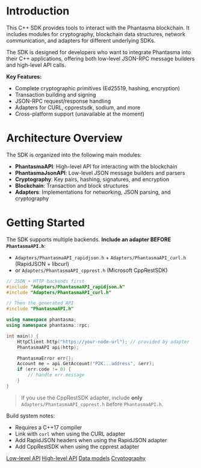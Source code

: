 # Introduction

This C++ SDK provides tools to interact with the Phantasma blockchain.
It includes modules for cryptography, blockchain data structures, network communication, and adapters for different underlying SDKs.

The SDK is designed for developers who want to integrate Phantasma into their C++ applications, offering both low-level JSON-RPC message builders and high-level API calls.

**Key Features:**
- Complete cryptographic primitives (Ed25519, hashing, encryption)
- Transaction building and signing
- JSON-RPC request/response handling
- Adapters for CURL, cpprestsdk, sodium, and more
- Cross-platform support (unavailable at the moment)

# Architecture Overview

The SDK is organized into the following main modules:

- **PhantasmaAPI**: High-level API for interacting with the blockchain
- **PhantasmaJsonAPI**: Low-level JSON message builders and parsers
- **Cryptography**: Key pairs, hashing, signatures, and encryption
- **Blockchain**: Transaction and block structures
- **Adapters**: Implementations for networking, JSON parsing, and cryptography

# Getting Started

The SDK supports multiple backends. **Include an adapter BEFORE `PhantasmaAPI.h`**:

- `Adapters/PhantasmaAPI_rapidjson.h` + `Adapters/PhantasmaAPI_curl.h` (RapidJSON + libcurl)
- or `Adapters/PhantasmaAPI_cpprest.h` (Microsoft CppRestSDK)

```cpp
// JSON + HTTP backends first
#include "Adapters/PhantasmaAPI_rapidjson.h"
#include "Adapters/PhantasmaAPI_curl.h"

// Then the generated API
#include "PhantasmaAPI.h"

using namespace phantasma;
using namespace phantasma::rpc;

int main() {
    HttpClient http("https://your-node-url"); // provided by adapter
    PhantasmaAPI api(http);

    PhantasmaError err{};
    Account me = api.GetAccount("P2K...address", &err);
    if (err.code != 0) {
        // handle err.message
    }
}
```

> If you use the CppRestSDK adapter, include **only** `Adapters/PhantasmaAPI_cpprest.h` before `PhantasmaAPI.h`.

Build system notes:
- Requires a C++17 compiler
- Link with `curl` when using the CURL adapter
- Add RapidJSON headers when using the RapidJSON adapter
- Add CppRestSDK when using the cpprest adapter

[Low-level API](/developers/sdks/cpp/low-level-api.md)
[High-level API](/developers/sdks/cpp/high-level-api.md)
[Data models](/developers/sdks/cpp/data-models.md)
[Cryptography](/developers/sdks/cpp/cryptography.md)
